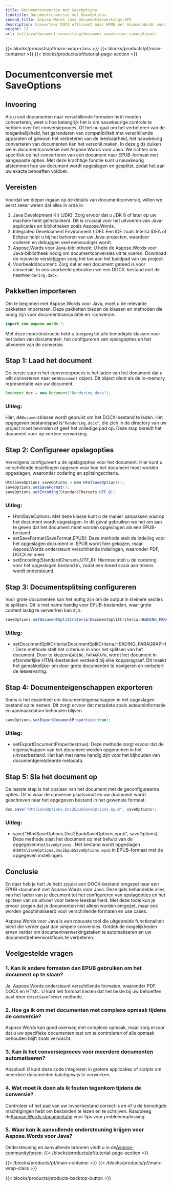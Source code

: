 ```yaml
---
title: Documentconversie met SaveOptions
linktitle: Documentconversie met SaveOptions
second_title: Aspose.Words Java Documentverwerkings-API
description: Converteer DOCX efficiënt naar EPUB met Aspose.Words voor Java. Leer hoe u opslagopties aanpast, inhoud splitst en documenteigenschappen exporteert in deze stapsgewijze handleiding.
weight: 13
url: /nl/java/document-converting/document-conversion-saveoptions/
---
```


{{< blocks/products/pf/main-wrap-class >}}
{{< blocks/products/pf/main-container >}}
{{< blocks/products/pf/tutorial-page-section >}}

# Documentconversie met SaveOptions


## Invoering

Als u ooit documenten naar verschillende formaten hebt moeten converteren, weet u hoe belangrijk het is om nauwkeurige controle te hebben over het conversieproces. Of het nu gaat om het verbeteren van de toegankelijkheid, het garanderen van compatibiliteit met verschillende apparaten of gewoon het verbeteren van de leesbaarheid, het nauwkeurig converteren van documenten kan het verschil maken. In deze gids duiken we in documentconversie met Aspose.Words voor Java. We richten ons specifiek op het converteren van een document naar EPUB-formaat met aangepaste opties. Met deze krachtige functie kunt u nauwkeurig afstemmen hoe uw document wordt opgeslagen en gesplitst, zodat het aan uw exacte behoeften voldoet.

## Vereisten

Voordat we dieper ingaan op de details van documentconversie, willen we eerst zeker weten dat alles in orde is:

1. Java Development Kit (JDK): Zorg ervoor dat u JDK 8 of later op uw machine hebt geïnstalleerd. Dit is cruciaal voor het uitvoeren van Java-applicaties en bibliotheken zoals Aspose.Words.
2. Integrated Development Environment (IDE): Een IDE zoals IntelliJ IDEA of Eclipse helpt u bij het beheren van uw Java-projecten, waardoor coderen en debuggen veel eenvoudiger wordt.
3.  Aspose.Words voor Java-bibliotheek: U hebt de Aspose.Words voor Java-bibliotheek nodig om documentconversies uit te voeren. Download de nieuwste versie[hier](https://releases.aspose.com/words/java/)en voeg het toe aan het buildpad van uw project.
4.  Voorbeelddocument: Zorg dat er een document gereed is voor conversie. In ons voorbeeld gebruiken we een DOCX-bestand met de naam`Rendering.docx`.

## Pakketten importeren

Om te beginnen met Aspose.Words voor Java, moet u de relevante pakketten importeren. Deze pakketten bieden de klassen en methoden die nodig zijn voor documentmanipulatie en -conversie.

```java
import com.aspose.words.*;
```

Met deze importinstructie hebt u toegang tot alle benodigde klassen voor het laden van documenten, het configureren van opslagopties en het uitvoeren van de conversie.

## Stap 1: Laad het document

 De eerste stap in het conversieproces is het laden van het document dat u wilt converteren naar een`Document` object. Dit object dient als de in-memory representatie van uw document.

```java
Document doc = new Document("Rendering.docx");
```

### Uitleg:

 Hier, de`Document`klasse wordt gebruikt om het DOCX-bestand te laden. Het opgegeven bestandspad is`"Rendering.docx"`, die zich in de directory van uw project moet bevinden of geef het volledige pad op. Deze stap bereidt het document voor op verdere verwerking.

## Stap 2: Configureer opslagopties

Vervolgens configureert u de opslagopties voor het document. Hier kunt u verschillende instellingen opgeven voor hoe het document moet worden opgeslagen, waaronder codering en splitsingscriteria.

```java
HtmlSaveOptions saveOptions = new HtmlSaveOptions();
saveOptions.setSaveFormat();
saveOptions.setEncoding(StandardCharsets.UTF_8);
```

### Uitleg:

- HtmlSaveOptions: Met deze klasse kunt u de manier aanpassen waarop het document wordt opgeslagen. In dit geval gebruiken we het om aan te geven dat het document moet worden opgeslagen als een EPUB-bestand.
- setSaveFormat(SaveFormat.EPUB): Deze methode stelt de indeling voor het opgeslagen document in. EPUB wordt hier gekozen, maar Aspose.Words ondersteunt verschillende indelingen, waaronder PDF, DOCX en meer.
- setEncoding(StandardCharsets.UTF_8): Hiermee stelt u de codering voor het opgeslagen bestand in, zodat een breed scala aan tekens wordt ondersteund.

## Stap 3: Documentsplitsing configureren

Voor grote documenten kan het nuttig zijn om de output in kleinere secties te splitsen. Dit is met name handig voor EPUB-bestanden, waar grote content lastig te verwerken kan zijn.

```java
saveOptions.setDocumentSplitCriteria(DocumentSplitCriteria.HEADING_PARAGRAPH);
```

### Uitleg:

-  setDocumentSplitCriteria(DocumentSplitCriteria.HEADING_PARAGRAPH): Deze methode stelt het criterium in voor het splitsen van het document. Door te kiezen`HEADING_PARAGRAPH`, wordt het document in afzonderlijke HTML-bestanden verdeeld bij elke kopparagraaf. Dit maakt het gemakkelijker om door grote documenten te navigeren en verbetert de leeservaring.

## Stap 4: Documenteigenschappen exporteren

Soms is het essentieel om documenteigenschappen in het opgeslagen bestand op te nemen. Dit zorgt ervoor dat metadata zoals auteursinformatie en aanmaakdatum behouden blijven.

```java
saveOptions.setExportDocumentProperties(true);
```

### Uitleg:

- setExportDocumentProperties(true): Deze methode zorgt ervoor dat de eigenschappen van het document worden opgenomen in het uitvoerbestand. Het kan met name handig zijn voor het bijhouden van documentgerelateerde metadata.

## Stap 5: Sla het document op

De laatste stap is het opslaan van het document met de geconfigureerde opties. Dit is waar de conversie plaatsvindt en uw document wordt geschreven naar het opgegeven bestand in het gewenste formaat.

```java
doc.save("HtmlSaveOptions.Doc2EpubSaveOptions.epub", saveOptions);
```

### Uitleg:

-  save("HtmlSaveOptions.Doc2EpubSaveOptions.epub", saveOptions): Deze methode slaat het document op met behulp van de opgegeven`HtmlSaveOptions` . Het bestand wordt opgeslagen als`HtmlSaveOptions.Doc2EpubSaveOptions.epub` in EPUB-formaat met de opgegeven instellingen.

## Conclusie

En daar heb je het! Je hebt zojuist een DOCX-bestand omgezet naar een EPUB-document met Aspose.Words voor Java. Deze gids behandelde alles, van het laden van je document tot het configureren van opslagopties en het splitsen van de uitvoer voor betere leesbaarheid. Met deze tools kun je ervoor zorgen dat je documenten niet alleen worden omgezet, maar ook worden geoptimaliseerd voor verschillende formaten en use cases.

Aspose.Words voor Java is een robuuste tool die uitgebreide functionaliteit biedt die verder gaat dan simpele conversies. Ontdek de mogelijkheden ervan verder om documentverwerkingstaken te automatiseren en uw documentbeheerworkflows te verbeteren.

## Veelgestelde vragen

### 1. Kan ik andere formaten dan EPUB gebruiken om het document op te slaan?

 Ja, Aspose.Words ondersteunt verschillende formaten, waaronder PDF, DOCX en HTML. U kunt het formaat kiezen dat het beste bij uw behoeften past door de`setSaveFormat` methode.

### 2. Hoe ga ik om met documenten met complexe opmaak tijdens de conversie?

Aspose.Words kan goed overweg met complexe opmaak, maar zorg ervoor dat u uw specifieke documenten test om te controleren of alle opmaak behouden blijft zoals verwacht.

### 3. Kan ik het conversieproces voor meerdere documenten automatiseren?

Absoluut! U kunt deze code integreren in grotere applicaties of scripts om meerdere documenten batchgewijs te verwerken.

### 4. Wat moet ik doen als ik fouten tegenkom tijdens de conversie?

 Controleer of het pad van uw invoerbestand correct is en of u de benodigde machtigingen hebt om bestanden te lezen en te schrijven. Raadpleeg de[Aspose.Words-documentatie](https://reference.aspose.com/words/java/) voor tips voor probleemoplossing.

### 5. Waar kan ik aanvullende ondersteuning krijgen voor Aspose.Words voor Java?

Ondersteuning en aanvullende bronnen vindt u in de[Aspose-communityforum](https://forum.aspose.com/c/words/8).
{{< /blocks/products/pf/tutorial-page-section >}}

{{< /blocks/products/pf/main-container >}}
{{< /blocks/products/pf/main-wrap-class >}}

{{< blocks/products/products-backtop-button >}}
